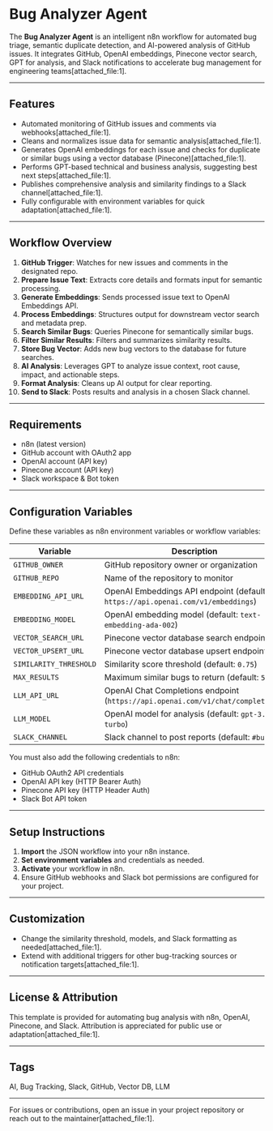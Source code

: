 # Bug Analyzer Agent

The **Bug Analyzer Agent** is an intelligent n8n workflow for automated bug triage, semantic duplicate detection, and AI-powered analysis of GitHub issues. It integrates GitHub, OpenAI embeddings, Pinecone vector search, GPT for analysis, and Slack notifications to accelerate bug management for engineering teams[attached_file:1].

---

## Features

- Automated monitoring of GitHub issues and comments via webhooks[attached_file:1].
- Cleans and normalizes issue data for semantic analysis[attached_file:1].
- Generates OpenAI embeddings for each issue and checks for duplicate or similar bugs using a vector database (Pinecone)[attached_file:1].
- Performs GPT-based technical and business analysis, suggesting best next steps[attached_file:1].
- Publishes comprehensive analysis and similarity findings to a Slack channel[attached_file:1].
- Fully configurable with environment variables for quick adaptation[attached_file:1].

---

## Workflow Overview

1. **GitHub Trigger**: Watches for new issues and comments in the designated repo.
2. **Prepare Issue Text**: Extracts core details and formats input for semantic processing.
3. **Generate Embeddings**: Sends processed issue text to OpenAI Embeddings API.
4. **Process Embeddings**: Structures output for downstream vector search and metadata prep.
5. **Search Similar Bugs**: Queries Pinecone for semantically similar bugs.
6. **Filter Similar Results**: Filters and summarizes similarity results.
7. **Store Bug Vector**: Adds new bug vectors to the database for future searches.
8. **AI Analysis**: Leverages GPT to analyze issue context, root cause, impact, and actionable steps.
9. **Format Analysis**: Cleans up AI output for clear reporting.
10. **Send to Slack**: Posts results and analysis in a chosen Slack channel.

---

## Requirements

- n8n (latest version)
- GitHub account with OAuth2 app
- OpenAI account (API key)
- Pinecone account (API key)
- Slack workspace & Bot token

---

## Configuration Variables

Define these variables as n8n environment variables or workflow variables:

| Variable            | Description                                                        |
|---------------------|--------------------------------------------------------------------|
| `GITHUB_OWNER`      | GitHub repository owner or organization                            |
| `GITHUB_REPO`       | Name of the repository to monitor                                  |
| `EMBEDDING_API_URL` | OpenAI Embeddings API endpoint (default: `https://api.openai.com/v1/embeddings`) |
| `EMBEDDING_MODEL`   | OpenAI embedding model (default: `text-embedding-ada-002`)         |
| `VECTOR_SEARCH_URL` | Pinecone vector database search endpoint                           |
| `VECTOR_UPSERT_URL` | Pinecone vector database upsert endpoint                           |
| `SIMILARITY_THRESHOLD` | Similarity score threshold (default: `0.75`)                    |
| `MAX_RESULTS`       | Maximum similar bugs to return (default: `5`)                      |
| `LLM_API_URL`       | OpenAI Chat Completions endpoint (`https://api.openai.com/v1/chat/completions`) |
| `LLM_MODEL`         | OpenAI model for analysis (default: `gpt-3.5-turbo`)               |
| `SLACK_CHANNEL`     | Slack channel to post reports (default: `#bugs`)                   |

You must also add the following credentials to n8n:

- GitHub OAuth2 API credentials
- OpenAI API key (HTTP Bearer Auth)
- Pinecone API key (HTTP Header Auth)
- Slack Bot API token

---

## Setup Instructions

1. **Import** the JSON workflow into your n8n instance.
2. **Set environment variables** and credentials as needed.
3. **Activate** your workflow in n8n.
4. Ensure GitHub webhooks and Slack bot permissions are configured for your project.

---

## Customization

- Change the similarity threshold, models, and Slack formatting as needed[attached_file:1].
- Extend with additional triggers for other bug-tracking sources or notification targets[attached_file:1].

---

## License & Attribution

This template is provided for automating bug analysis with n8n, OpenAI, Pinecone, and Slack. Attribution is appreciated for public use or adaptation[attached_file:1].

---

## Tags

AI, Bug Tracking, Slack, GitHub, Vector DB, LLM

---

For issues or contributions, open an issue in your project repository or reach out to the maintainer[attached_file:1].
